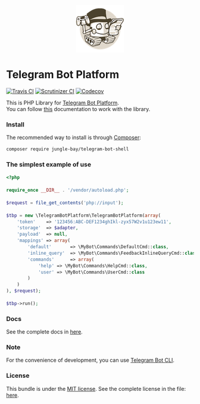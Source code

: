 <p align="center">
    <a href="https://github.com/jungle-bay/telegram-bot-platform">
        <img width="128" height="128" src="logo.png" alt="Telegram Bot Platform Logo">
    </a>
</p>

# Telegram Bot Platform

[![Travis CI](https://img.shields.io/travis/jungle-bay/telegram-bot-platform.svg?style=flat)](https://travis-ci.org/jungle-bay/telegram-bot-platform)
[![Scrutinizer CI](https://img.shields.io/scrutinizer/g/jungle-bay/telegram-bot-platform.svg?style=flat)](https://scrutinizer-ci.com/g/jungle-bay/telegram-bot-platform)
[![Codecov](https://img.shields.io/codecov/c/github/jungle-bay/telegram-bot-platform.svg?style=flat)](https://codecov.io/gh/jungle-bay/telegram-bot-platform)

This is PHP Library for [Telegram Bot Platform](https://telegram.org/blog/bot-revolution). <br />
You can follow [this](https://github.com/jungle-bay/telegram-bot-platform/blob/master/docs/readme.md) documentation to work with the library.

### Install

The recommended way to install is through [Composer](https://getcomposer.org/doc/00-intro.md#introduction):

```bash
composer require jungle-bay/telegram-bot-shell
```

### The simplest example of use

```php
<?php

require_once __DIR__ . '/vendor/autoload.php';

$request = file_get_contents('php://input');                                // Request body. (JSON-serialized Update object)

$tbp = new \TelegramBotPlatform\TelegramBotPlatform(array(
    'token'    => '123456:ABC-DEF1234ghIkl-zyx57W2v1u123ew11',              // Your token bot.
    'storage'  => $adapter,                                                 // This adapter for Scrapbook library to store user sessions. See the complete adapters: https://github.com/matthiasmullie/scrapbook#adapters
    'payload'  => null,                                                     // This payload will be passed for third parameter to command. (optional)
    'mappings' => array(
        'default'       => \MyBot\Commands\DefaultCmd::class,               // This command will work by default if no command is found or user session. (optional)
        'inline_query'  => \MyBot\Commands\FeedbackInlineQueryCmd::class,   // This command will work with inline queries. (optional)
        'commands'      => array(                                           // This is the list of registered commands for the bot. (optional)
            'help' => \MyBot\Commands\HelpCmd::class,
            'user' => \MyBot\Commands\UserCmd::class
        )
    )
), $request);

$tbp->run();
```

### Docs

See the complete docs in [here](https://github.com/jungle-bay/telegram-bot-platform/blob/master/docs/readme.md).

### Note

For the convenience of development, you can use [Telegram Bot CLI](https://github.com/jungle-bay/telegram-bot-cli).

### License

This bundle is under the [MIT license](http://opensource.org/licenses/MIT). See the complete license in the file: [here](https://github.com/jungle-bay/telegram-bot-platform/blob/master/license.txt).
